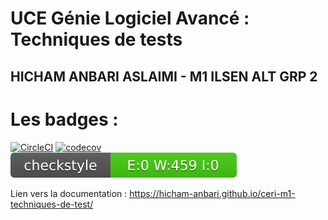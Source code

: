 # UCE Génie Logiciel Avancé : Techniques de tests

## HICHAM ANBARI ASLAIMI - M1 ILSEN ALT GRP 2

# Les badges : 
[![CircleCI](https://dl.circleci.com/status-badge/img/gh/hicham-anbari/ceri-m1-techniques-de-test/tree/master.svg?style=svg)](https://dl.circleci.com/status-badge/redirect/gh/hicham-anbari/ceri-m1-techniques-de-test/tree/master)
[![codecov](https://codecov.io/gh/hicham-anbari/ceri-m1-techniques-de-test/branch/master/graph/badge.svg)](https://codecov.io/gh/hicham-anbari/ceri-m1-techniques-de-test)
![checkstyle](target/site/badges/checkstyle-result.svg)

Lien vers la documentation : https://hicham-anbari.github.io/ceri-m1-techniques-de-test/